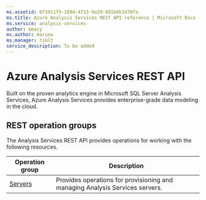 ```yaml
---
ms.assetid: 6f3911f9-189d-4713-9a29-881b4b3d70fa
ms.title: Azure Analysis Services REST API reference | Microsoft Docs
ms.service: analysis-services
author: mmacy
ms.author: marsma
ms.manager: timlt
service_description: To be added
---
```


# Azure Analysis Services REST API

Built on the proven analytics engine in Microsoft SQL Server Analysis Services, Azure Analysis Services provides enterprise-grade data modeling in the cloud.

## REST operation groups

The Analysis Services REST API provides operations for working with the following resources.

| Operation group               | Description                                                                             |
|-------------------------------|-----------------------------------------------------------------------------------------|
| [Servers](~/docs-ref-autogen/analysisservices/servers.json) | Provides operations for provisioning and managing Analysis Services servers. |
